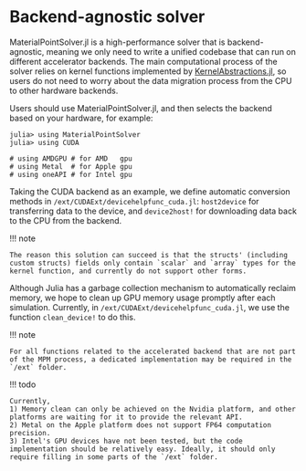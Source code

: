 # Backend-agnostic solver

MaterialPointSolver.jl is a high-performance solver that is backend-agnostic, meaning we only need to write a unified codebase that can run on different accelerator backends. The main computational process of the solver relies on kernel functions implemented by [KernelAbstractions.jl](https://github.com/JuliaGPU/KernelAbstractions.jl), so users do not need to worry about the data migration process from the CPU to other hardware backends. 

Users should use MaterialPointSolver.jl, and then selects the backend based on your hardware, for example:

```julia-repl
julia> using MaterialPointSolver
julia> using CUDA

# using AMDGPU # for AMD   gpu
# using Metal  # for Apple gpu
# using oneAPI # for Intel gpu
```

Taking the CUDA backend as an example, we define automatic conversion methods in `/ext/CUDAExt/devicehelpfunc_cuda.jl`: `host2device` for transferring data to the device, and `device2host!` for downloading data back to the CPU from the backend.

!!! note

    The reason this solution can succeed is that the structs' (including custom structs) fields only contain `scalar` and `array` types for the kernel function, and currently do not support other forms.

Although Julia has a garbage collection mechanism to automatically reclaim memory, we hope to clean up GPU memory usage promptly after each simulation. Currently, in `/ext/CUDAExt/devicehelpfunc_cuda.jl`, we use the function `clean_device!` to do this.

!!! note
    
    For all functions related to the accelerated backend that are not part of the MPM process, a dedicated implementation may be required in the `/ext` folder.

!!! todo

    Currently,
    1) Memory clean can only be achieved on the Nvidia platform, and other platforms are waiting for it to provide the relevant API.
    2) Metal on the Apple platform does not support FP64 computation precision.  
    3) Intel's GPU devices have not been tested, but the code implementation should be relatively easy. Ideally, it should only require filling in some parts of the `/ext` folder.
